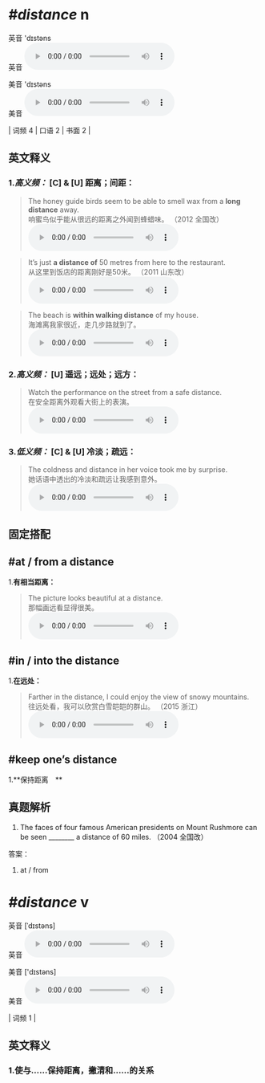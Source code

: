 # ***\#distance*** n
英音 'dɪstəns  
英音
<audio src="./media/distance-B.aac" controls="controls"></audio>

美音 'dɪstəns  
美音
<audio src="./media/distance.aac" controls="controls"></audio>



| 词频 4 | 口语 2 | 书面 2 |  

英文释义
---
### 1.*高义频：* **[C] & [U] 距离；间距：**  

 > The honey guide birds seem to be able to smell wax from a **long distance** away.  
 > 响蜜鸟似乎能从很远的距离之外闻到蜂蜡味。  （2012 全国改）  
<audio src="./media/distance-101_AAC.aac" controls="controls"></audio>

 > It’s just **a distance of** 50 metres from here to the restaurant.  
 > 从这里到饭店的距离刚好是50米。  （2011 山东改）  
<audio src="./media/distance-2.aac" controls="controls"></audio>

 > The beach is **within walking distance** of my house.  
 > 海滩离我家很近，走几步路就到了。    
<audio src="./media/distance-3.aac" controls="controls"></audio>

### 2.*高义频：* **[U] 遥远；远处；远方：**  

 > Watch the performance on the street from a safe distance.   
 > 在安全距离外观看大街上的表演。    
<audio src="./media/distance-4.aac" controls="controls"></audio>

### 3.*低义频：* **[C] & [U] 冷淡；疏远：**  

 > The coldness and distance in her voice took me by surprise.  
 > 她话语中透出的冷淡和疏远让我感到意外。    
<audio src="./media/distance-5.aac" controls="controls"></audio>


固定搭配
---
## \#at / from a distance
1.**有相当距离：**  

 > The picture looks beautiful at a distance.  
 > 那幅画远看显得很美。    
<audio src="./media/distance-6.aac" controls="controls"></audio>

## \#in / into the distance 
1.**在远处：**  

 > Farther in the distance, I could enjoy the view of snowy mountains.  
 > 往远处看，我可以欣赏白雪皑皑的群山。  （2015 浙江）  
<audio src="./media/distance51.aac" controls="controls"></audio>

## \#keep one’s distance
1.**保持距离　**  


真题解析
---
1. The faces of four famous American presidents on Mount Rushmore can be seen ________ a distance of 60 miles.  （2004 全国改）  

答案：
1. at / from  

# ***\#distance*** v
英音 [ˈdɪstəns]  
英音
<audio src="./media/distance-B.aac" controls="controls"></audio>

美音 ['dɪstəns]  
美音
<audio src="./media/distance.aac" controls="controls"></audio>



| 词频 1 |  

英文释义
---
### 1.**使与……保持距离，撇清和……的关系**  


